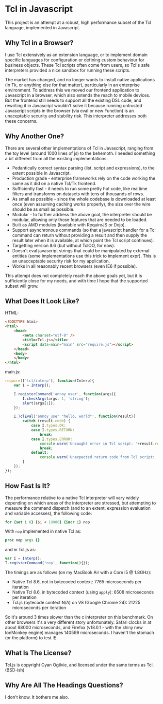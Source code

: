 Tcl in Javascript
=================

This project is an attempt at a robust, high performance subset of the Tcl language, implemented in Javascript.

Why Tcl in a Browser?
---------------------

I use Tcl extensively as an extension language, or to implement domain specific languages for configuration or defining custom behaviour for business objects.  These Tcl scripts often come from users, so Tcl's safe interpreters provided a nice sandbox for running these scripts.

The market has changed, and no longer wants to install native applications (in Tk, or anything else for that matter), particularly in an enterprise environment.  To address this we moved our frontend application to Javascript in a browser, which also extends the reach to mobile devices.  But the frontend still needs to support all the existing DSL code, and rewriting it in Javascript wouldn't solve it because running untrusted Javascript scripts in the browser (via eval or new Function) is an unaceptable security and stability risk.  This interpreter addresses both these concerns.

Why Another One?
----------------

There are several other implementations of Tcl in Javascript, ranging from the toy level (around 1000 lines of js) to the behemoth.  I needed something a bit different from all the existing implementations:
* Pedantically correct syntax parsing (list, script and expressions), to the extent possible in Javascript.
* Production grade - enterprise frameworks rely on the code working the same as it did on a native Tcl/Tk frontend.
* Sufficiently fast - it needs to run some pretty hot code, like realtime filters and transforms on datasets with tens of thousands of rows.
* As small as possible - since the whole codebase is downloaded at least once (even assuming caching works properly), the size over the wire should be as small as possible.
* Modular - to further address the above goal, the interpreter should be modular, allowing only those features that are needed to be loaded.
* Built as AMD modules (loadable with RequireJS or Dojo).
* Support asynchronous commands (so that a javascript handler for a Tcl command can return without providing a result and then supply the result later when it is available, at which point the Tcl script continues).
* Targetting version 8.6 (but without TclOO, for now).
* Doesn't eval javascript strings that could be manipulated by external entities (some implementations use this trick to implement expr).  This is an unacceptable security risk for my application.
* Works in all reasonably recent browsers (even IE6 if possible).

This attempt does not completely reach the above goals yet, but it is sufficiently close for my needs, and with time I hope that the supported subset will grow.

What Does It Look Like?
-----------------------

HTML:
```html
<!DOCTYPE html>
<html>
	<head>
		<meta charset="utf-8" />
		<title>Tcl.js</title>
		<script data-main="main" src="require.js"></script>
	</head>
	<body>
	</body>
</html>
```

main.js:
```javascript
require(['tcl/interp'], function(Interp){
	var I = Interp();

	I.registerCommand('annoy_user', function(args){
		I.checkArgs(args, 1, 'string');
		alert(args[1]);
	});

	I.TclEval('annoy_user "hello, world"', function(result){
		switch (result.code) {
			case I.types.OK:
			case I.types.RETURN:
				break;
			case I.types.ERROR:
				console.warn('Uncaught error in Tcl script: '+result.result);
				break;
			default:
				console.warn('Unexpected return code from Tcl script: '+result.code);
		}
	});
});
```

How Fast Is It?
---------------

The performance relative to a native Tcl interpreter will vary widely depending on which areas of the interpreter are stressed, but attempting to measure the command dispatch (and to an extent, expression evaluation and variable accesses), the following code:

```tcl
for {set i 0} {$i < 10000} {incr i} nop
```

With `nop` implemented in native Tcl as:

```tcl
proc nop args {}
```

and in Tcl.js as:

```javascript
var I = Interp();
I.registerCommand('nop', function(){});
```

The timings are as follows (on my MacBook Air with a Core i5 @ 1.8GHz):

* Native Tcl 8.6, not in bytecoded context: 7765 microseconds per iteration
* Native Tcl 8.6, in bytecoded context (using `apply`): 6508 microseconds per iteration
* Tcl.js (bytecode context N/A) on V8 (Google Chrome 24): 21225 microseconds per iteration

So it's around 3 times slower than the c interpreter on this benchmark.
On other browsers it's a very different story unfortunately.  Safari clocks in at about 68000 microseconds, and Firefox (v18.0.1 - with the shiny new IonMonkey engine) manages 140599 microseconds.  I haven't the stomach (or the platform) to test IE.

What Is The License?
--------------------

Tcl.js is copyright Cyan Ogilvie, and licensed under the same terms as Tcl.  (BSD-ish)

Why Are All The Headings Questions?
-----------------------------------

I don't know.  It bothers me also.
